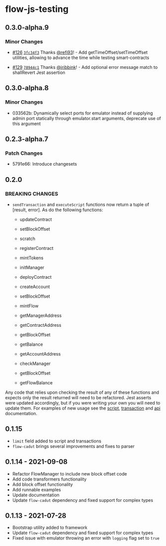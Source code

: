 # flow-js-testing

## 0.3.0-alpha.9

### Minor Changes

- [#126](https://github.com/onflow/flow-js-testing/pull/126) [`3fc34f3`](https://github.com/onflow/flow-js-testing/commit/3fc34f3f52f2623ca825ba84e05c774996bce67e) Thanks [@refi93](https://github.com/refi93)! - Add getTimeOffset/setTimeOffset utilities, allowing to advance the time while testing smart-contracts

* [#129](https://github.com/onflow/flow-js-testing/pull/129) [`78944c1`](https://github.com/onflow/flow-js-testing/commit/78944c155dd50bff9a350bfac5da0c2dd5493d69) Thanks [@jribbink](https://github.com/jribbink)! - Add optional error message match to shallRevert Jest assertion

## 0.3.0-alpha.8

### Minor Changes

- 033562b: Dynamically select ports for emulator instead of supplying admin port statically through emulator.start arguments, deprecate use of this argument

## 0.2.3-alpha.7

### Patch Changes

- 5791e66: Introduce changesets

## 0.2.0

### **BREAKING CHANGES**

- `sendTransaction` and `executeScript` functions now return a tuple of [result, error]. As do the following functions:

  - updateContract
  - setBlockOffset
  - scratch
  - registerContract
  - mintTokens
  - initManager
  - deployContract
  - createAccount
  - setBlockOffset
  - mintFlow

  - getManagerAddress
  - getContractAddress
  - getBlockOffset
  - getBalance
  - getAccountAddress
  - checkManager
  - getBlockOffset
  - getFlowBalance

Any code that relies upon checking the result of any of these functions and expects only the result returned will need to be refactored.
Jest asserts were updated accordingly, but if you were writing your own you will need to update them.
For examples of new usage see the [script](/docs/exeute-scripts.md), [transaction](/docs/send-transactions.md) and [api](/docs/api.md) documentation.

## 0.1.15

- `limit` field added to script and transactions
- `flow-cadut` brings several improvements and fixes to parser

## 0.1.14 - 2021-09-08

- Refactor FlowManager to include new block offset code
- Add code transformers functionality
- Add block offset functionality
- Add runnable examples
- Update documentation
- Update `flow-cadut` dependency and fixed support for complex types

## 0.1.13 - 2021-07-28

- Bootstrap utility added to framework
- Update `flow-cadut` dependency and fixed support for complex types
- Fixed issue with emulator throwing an error with `logging` flag set to `true`

